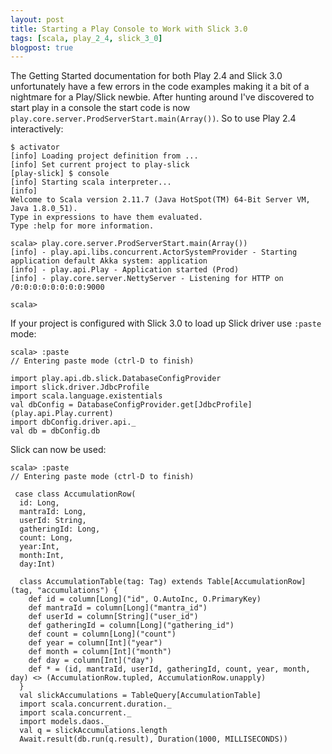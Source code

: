 ```yaml
---
layout: post
title: Starting a Play Console to Work with Slick 3.0
tags: [scala, play_2_4, slick_3_0]
blogpost: true
---
```


The Getting Started documentation for both Play 2.4 and Slick 3.0 unfortunately have a few errors in the code examples making it a bit of a nightmare for a Play/Slick newbie. After hunting around I've discovered to start play in a console the start code is now `play.core.server.ProdServerStart.main(Array())`. So to use Play 2.4 interactively:

<pre><code class="bash hljs">$ activator
[info] Loading project definition from ...
[info] Set current project to play-slick
[play-slick] $ console
[info] Starting scala interpreter...
[info] 
Welcome to Scala version <span class="hljs-number">2.11</span>.<span class="hljs-number">7</span> (Java HotSpot(TM) <span class="hljs-number">64</span>-Bit Server VM, Java <span class="hljs-number">1.8</span>.<span class="hljs-number">0</span>_51).
Type <span class="hljs-keyword">in</span> expressions to have them evaluated.
Type :<span class="hljs-built_in">help</span> <span class="hljs-keyword">for</span> more information.

scala&gt; play.core.server.ProdServerStart.main(Array())
[info] - play.api.libs.concurrent.ActorSystemProvider - Starting application default Akka system: application
[info] - play.api.Play - Application started (Prod)
[info] - play.core.server.NettyServer - Listening <span class="hljs-keyword">for</span> HTTP on /<span class="hljs-number">0</span>:<span class="hljs-number">0</span>:<span class="hljs-number">0</span>:<span class="hljs-number">0</span>:<span class="hljs-number">0</span>:<span class="hljs-number">0</span>:<span class="hljs-number">0</span>:<span class="hljs-number">0</span>:<span class="hljs-number">9000</span>

scala&gt;
</code></pre>

If your project is configured with Slick 3.0 to load up Slick driver use `:paste` mode:

<pre><code class="bash hljs">scala&gt; :paste
// Entering paste mode (ctrl-D to finish)

import play.api.db.slick.DatabaseConfigProvider
import slick.driver.JdbcProfile
import scala.language.existentials
val dbConfig = DatabaseConfigProvider.get[JdbcProfile](play.api.Play.current)
import dbConfig.driver.api._
val db = dbConfig.db
</code></pre>

Slick can now be used:

<pre><code class="bash hljs">scala&gt; :paste
// Entering paste mode (ctrl-D to finish)

 <span class="hljs-keyword">case</span> class AccumulationRow(
  id: Long,
  mantraId: Long,
  userId: String,
  gatheringId: Long,
  count: Long,
  year:Int,
  month:Int,
  day:Int)

  class AccumulationTable(tag: Tag) extends Table[AccumulationRow](tag, <span class="hljs-string">"accumulations"</span>) {
    def id = column[Long](<span class="hljs-string">"id"</span>, O.AutoInc, O.PrimaryKey)
    def mantraId = column[Long](<span class="hljs-string">"mantra_id"</span>)
    def userId = column[String](<span class="hljs-string">"user_id"</span>)
    def gatheringId = column[Long](<span class="hljs-string">"gathering_id"</span>)
    def count = column[Long](<span class="hljs-string">"count"</span>)
    def year = column[Int](<span class="hljs-string">"year"</span>)
    def month = column[Int](<span class="hljs-string">"month"</span>)
    def day = column[Int](<span class="hljs-string">"day"</span>)
    def * = (id, mantraId, userId, gatheringId, count, year, month, day) &lt;&gt; (AccumulationRow.tupled, AccumulationRow.unapply)
  }
  val slickAccumulations = TableQuery[AccumulationTable]
  import scala.concurrent.duration._
  import scala.concurrent._
  import models.daos._
  val q = slickAccumulations.length
  Await.result(db.run(q.result), Duration(<span class="hljs-number">1000</span>, MILLISECONDS))
</code></pre>